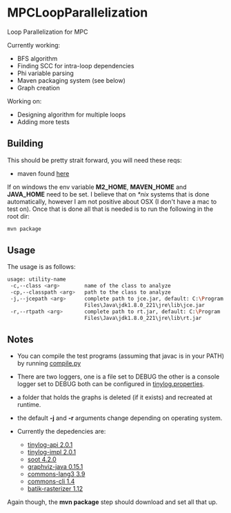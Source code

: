 # MPCLoopParallelization

Loop Parallelization for MPC

Currently working:

* BFS algorithm
* Finding SCC for intra-loop dependencies
* Phi variable parsing
* Maven packaging system (see below)
* Graph creation

Working on:

* Designing algorithm for multiple loops
* Adding more tests

## Building

This should be pretty strait forward, you will need these reqs:

* maven found [here](https://maven.apache.org/install.html)

If on windows the env variable **M2_HOME**, **MAVEN_HOME** and **JAVA_HOME** need to be set.
I believe that on _*nix_ systems that is done automatically, however I am not positive about OSX 
(I don't have a mac to test on). Once that is done all that is needed is to run the following in the root dir:
```bash
mvn package
```

## Usage

The usage is as follows:
```bash
usage: utility-name
 -c,--class <arg>        name of the class to analyze
 -cp,--classpath <arg>   path to the class to analyze
 -j,--jcepath <arg>      complete path to jce.jar, default: C:\Program
                         Files\Java\jdk1.8.0_221\jre\lib\jce.jar
 -r,--rtpath <arg>       complete path to rt.jar, default: C:\Program
                         Files\Java\jdk1.8.0_221\jre\lib\rt.jar
```

## Notes

* You can compile the test programs (assuming that javac is in your PATH) by running
[compile.py](https://github.com/FireElementalNE/MPCLoopParallelization/blob/master/compile.py)

* There are two loggers, one is a file set to DEBUG the other is a console logger set to DEBUG both can be configured in [tinylog.properties](https://github.com/FireElementalNE/MPCLoopParallelization/blob/master/src/main/resources/tinylog.properties).

* a folder that holds the graphs is deleted (if it exists) and recreated at runtime.

* the default **-j** and **-r** arguments change depending on operating system.

* Currently the depedencies are:
    *  [tinylog-api 2.0.1](https://mvnrepository.com/artifact/org.tinylog/tinylog-api/2.0.1)
    * [tinylog-impl 2.0.1](https://mvnrepository.com/artifact/org.tinylog/tinylog-impl/2.0.1)
    * [soot 4.2.0](https://mvnrepository.com/artifact/ca.mcgill.sable/soot/4.1.0)
    * [graphviz-java 0.15.1](https://mvnrepository.com/artifact/guru.nidi/graphviz-java/0.15.1)
    * [commons-lang3 3.9](https://mvnrepository.com/artifact/org.apache.commons/commons-lang3/3.9)
    * [commons-cli 1.4](https://mvnrepository.com/artifact/commons-cli/commons-cli/1.4)
    * [batik-rasterizer 1.12](https://mvnrepository.com/artifact/org.apache.xmlgraphics/batik-rasterizer/1.12)

Again though, the **mvn package** step should download and set all that up.
